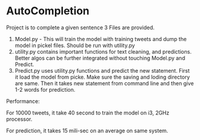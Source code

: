 # AutoCompletion
Project is to complete a given sentence 
3 Files are provided.
1. Model.py - This will train the model with training tweets and dump the model in pickel files. Should be run with utility.py
2. utility.py contains important functions for text cleaning, and predictions. Better algos can be further integrated without touching Model.py and Predict. 
3. Predict.py uses utility.py functions and predict the new statement. First it load the model from picke. Make sure the saving and loding directory are same. 
Then it takes new statement from command line and then give 1-2 words for prediction. 

Performance:

For 10000 tweets, it take 40 second to train the model on i3, 2GHz processor. 

For prediction, it takes 15 mili-sec on an average on same system. 
